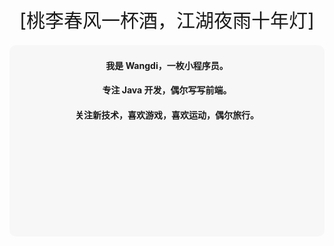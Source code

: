 <div class="moe-mashiro" style="text-align:center; font-size: 30px; margin-bottom: 20px;">[桃李春风一杯酒，江湖夜雨十年灯]</div>
<div id="hello-mashiro" class="popcontainer" style="min-height: 300px; padding: 2px 6px 4px; background-color: rgba(242, 242, 242, 0.5); border-radius: 10px;">
  <center>
  <h4>我是 Wangdi，一枚小程序员。</h4>
  <h4>专注 Java 开发，偶尔写写前端。</h4>
  <h4>关注新技术，喜欢游戏，喜欢运动，偶尔旅行。</h4>
  </center>